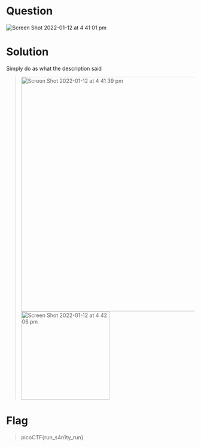 # Question 
![Screen Shot 2022-01-12 at 4 41 01 pm](https://user-images.githubusercontent.com/65474495/149070479-73427733-f9ef-41c5-bd9c-4b99115be83e.png)

# Solution
Simply do as what the description said
> <img width="626" alt="Screen Shot 2022-01-12 at 4 41 39 pm" src="https://user-images.githubusercontent.com/65474495/149070532-3c92900d-1082-4265-9d3e-25571aca12f2.png">
> <img width="236" alt="Screen Shot 2022-01-12 at 4 42 06 pm" src="https://user-images.githubusercontent.com/65474495/149070585-8cd1a7bd-dc60-46b0-afc4-d9e1787b8cbd.png">

# Flag
> picoCTF{run_s4n1ty_run}
